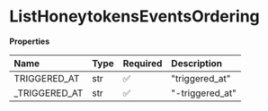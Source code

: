 # ListHoneytokensEventsOrdering

**Properties**

| Name           | Type | Required | Description     |
| :------------- | :--- | :------- | :-------------- |
| TRIGGERED_AT   | str  | ✅       | "triggered_at"  |
| \_TRIGGERED_AT | str  | ✅       | "-triggered_at" |

<!-- This file was generated by liblab | https://liblab.com/ -->
